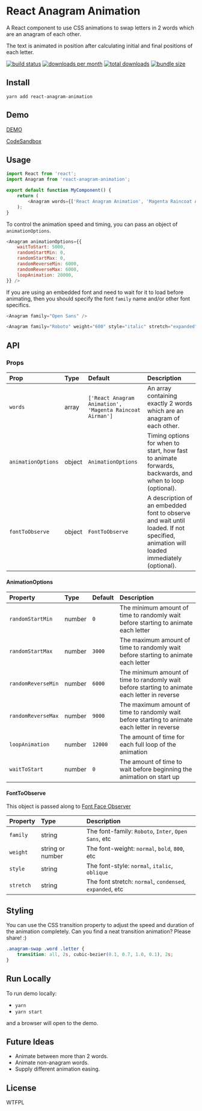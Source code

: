 React Anagram Animation
====

A React component to use CSS animations to swap letters in 2 words which are an anagram of each other.

The text is animated in position after calculating initial and final positions of each letter.

[![build status](https://img.shields.io/github/workflow/status/scottcanoni/react-anagram-animation/CI?style=for-the-badge)](https://github.com/scottcanoni/react-anagram-animation/actions)
[![downloads per month](https://img.shields.io/npm/dm/react-anagram-animation.svg?style=for-the-badge)](https://www.npmjs.com/package/react-anagram-animation)
[![total downloads](https://img.shields.io/npm/dt/react-anagram-animation.svg?style=for-the-badge)](https://www.npmjs.com/package/react-anagram-animation)
[![bundle size](https://img.shields.io/bundlephobia/minzip/react-anagram-animation?style=for-the-badge)](https://bundlephobia.com/result?p=react-anagram-animation)

Install
----

`yarn add react-anagram-animation`

Demo
----

[DEMO](https://pcszv.csb.app/)

[CodeSandbox](https://codesandbox.io/s/pcszv)

Usage
----

```js
import React from 'react';
import Anagram from 'react-anagram-animation';

export default function MyComponent() {
    return (
        <Anagram words={['React Anagram Animation', 'Magenta Raincoat Airman']} />
    );
}
```

To control the animation speed and timing, you can pass an object of `animationOptions`.

```js
<Anagram animationOptions={{
    waitToStart: 5000,
    randomStartMin: 0,
    randomStartMax: 0,
    randomReverseMin: 6000,
    randomReverseMax: 6000,
    loopAnimation: 20000,
}} />
```

If you are using an embedded font and need to wait for it to load before animating, 
then you should specify the font `family` name and/or other font specifics.

```js
<Anagram family="Open Sans" />
```
```js
<Anagram family="Roboto" weight="600" style="italic" stretch="expanded" />
```

API
----

### Props

| Prop               | Type   | Default                                                  | Description                                             |
| :----------------- | :----- | :------------------------------------------------------- | :------------------------------------------------------ |
| `words`            | array  | `['React Anagram Animation', 'Magenta Raincoat Airman']` | An array containing exactly 2 words which are an anagram of each other. |
| `animationOptions` | object | `AnimationOptions`                                       | Timing options for when to start, how fast to animate forwards, backwards, and when to loop (optional). |
| `fontToObserve`    | object | `FontToObserve`                                          | A description of an embedded font to observe and wait until loaded.  If not specified, animation will loaded immediately (optional). |

#### AnimationOptions

| Property           | Type   | Default | Description                                                                                   |
| :----------------- | :----- | :------ | :-------------------------------------------------------------------------------------------- |
| `randomStartMin`   | number | `0`     | The minimum amount of time to randomly wait before starting to animate each letter            |
| `randomStartMax`   | number | `3000`  | The maximum amount of time to randomly wait before starting to animate each letter            |
| `randomReverseMin` | number | `6000`  | The minimum amount of time to randomly wait before starting to animate each letter in reverse |
| `randomReverseMax` | number | `9000`  | The maximum amount of time to randomly wait before starting to animate each letter in reverse |
| `loopAnimation`    | number | `12000` | The amount of time for each full loop of the animation                                        |
| `waitToStart`      | number | `0`     | The amount of time to wait before beginning the animation on start up                         |

#### FontToObserve

This object is passed along to [Font Face Observer](https://github.com/iamskok/use-font-face-observer)

| Property  | Type             | Description                                              |
| :---------| :--------------- | :------------------------------------------------------- |
| `family`  | string           | The font-family: `Roboto`, `Inter`, `Open Sans`, etc     |
| `weight`  | string or number | The font-weight: `normal`, `bold`, `800`, etc            |
| `style`   | string           | The font-style: `normal`, `italic`, `oblique`            |
| `stretch` | string           | The font stretch: `normal`, `condensed`, `expanded`, etc |

Styling
----

You can use the CSS transition property to adjust the speed and duration of the animation completely.  Can you find a neat transition animation? Please share! :)

```css
.anagram-swap .word .letter {
    transition: all, 2s, cubic-bezier(0.1, 0.7, 1.0, 0.1), 2s;
}
```

Run Locally
----

To run demo locally:

- `yarn`
- `yarn start`

and a browser will open to the demo.

Future Ideas
----

- Animate between more than 2 words.
- Animate non-anagram words.
- Supply different animation easing.


License
----

WTFPL
